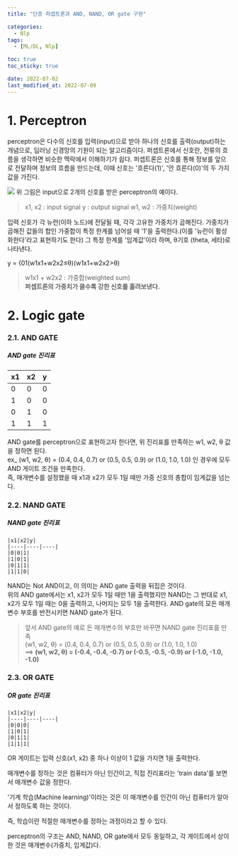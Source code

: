 ```yaml
---
title: "단층 퍼셉트론과 AND, NAND, OR gate 구현"

categories:
  - Nlp
tags:
  - [ML/DL, Nlp]

toc: true
toc_sticky: true

date: 2022-07-02
last_modified_at: 2022-07-09
---
```


# 1. Perceptron

perceptron은 다수의 신호를 입력(input)으로 받아 하나의 신호를 출력(output)하는 개념으로, 딥러닝 신경망의 기원이 되는 알고리즘이다.
퍼셉트론에서 신호란, 전류의 흐름을 생각하면 비슷한 맥락에서 이해하기가 쉽다.
퍼셉트론은 신호를 통해 정보를 앞으로 전달하며 정보의 흐름을 만드는데, 이때 신호는 '흐른다(1)', '안 흐른다(0)'의 두 가지 값을 가진다.

![](https://velog.velcdn.com/images%2Fcitizenyves%2Fpost%2F7b37e829-489e-47bc-ac92-03def184932f%2Fimage.png)
위 그림은 input으로 2개의 신호를 받은 perceptron의 예이다.

> x1​, x2 ​: input signal
> y : output signal
> w1​, w2​ : 가중치(weight)

입력 신호가 각 뉴런(이하 노드)에 전달될 때, 각각 고유한 가중치가 곱해진다.
가중치가 곱해진 값들의 합인 가중합이 특정 한계를 넘어설 때 '1'을 출력한다.(이를 '뉴런이 활성화한다'라고 표현하기도 한다)
그 특정 한계를 '임계값'이라 하며, θ기호 (theta, 세타)로 나타낸다.

y = {01​(w1​x1​+w2​x2​≤θ)(w1​x1​+w2​x2​>θ)​

> w1​x1​ + w2​x2​ : 가중합(weighted sum)  
> **퍼셉트론의 가중치가 클수록 강한 신호를 흘려보낸다.**

# 2. Logic gate

### 2.1. AND GATE

##### AND gate 진리표

| x1  | x2  | y   |
| --- | --- | --- |
| 0   | 0   | 0   |
| 1   | 0   | 0   |
| 0   | 1   | 0   |
| 1   | 1   | 1   |

AND gate를 perceptron으로 표현하고자 한다면, 위 진리표를 만족하는 w1​, w2​, θ 값을 정하면 된다.  
ex\_ (w1​, w2​, θ) = (0.4, 0.4, 0.7) or (0.5, 0.5, 0.9) or (1.0, 1.0, 1.0) 인 경우에 모두 AND 게이트 조건을 만족한다.  
즉, 매개변수를 설정했을 때 x1​과 x2​가 모두 1일 때만 가중 신호의 총합이 임계값을 넘는다.

### 2.2. NAND GATE

##### NAND gate 진리표

```
|x1|x2|y|
|----|----|----|
|0|0|1|
|1|0|1|
|0|1|1|
|1|1|0|
```

NAND는 Not AND이고, 이 의미는 AND gate 출력을 뒤집은 것이다.  
위의 AND gate에서는 x1​, x2​가 모두 1일 때만 1을 출력했지만 NAND는 그 반대로 x1​, x2​가 모두 1일 때는 0을 출력하고, 나머지는 모두 1을 출력한다.
AND gate의 모든 매개변수 부호를 반전시키면 NAND gate가 된다.

> 앞서 AND gate의 예로 든 매개변수의 부호만 바꾸면 NAND gate 진리표를 만족  
> (w1​, w2​, θ) = (0.4, 0.4, 0.7) or (0.5, 0.5, 0.9) or (1.0, 1.0, 1.0)  
> ==> **(w1​, w2​, θ) = (-0.4, -0.4, -0.7) or (-0.5, -0.5, -0.9) or (-1.0, -1.0, -1.0)**

### 2.3. OR GATE

##### OR gate 진리표

```
|x1|x2|y|
|----|----|----|
|0|0|0|
|1|0|1|
|0|1|1|
|1|1|1|
```

OR 게이트는 입력 신호(x1​, x2​) 중 하나 이상이 1 값을 가지면 1을 출력한다.

매개변수를 정하는 것은 컴퓨터가 아닌 인간이고, 직접 진리표라는 'train data'를 보면서 매개변수 값을 정한다.

'기계 학습(Machine learning)'이라는 것은 이 매개변수를 인간이 아닌 컴퓨터가 알아서 정하도록 하는 것이다.

즉, 학습이란 적절한 매개변수를 정하는 과정이라고 할 수 있다.

perceptron의 구조는 AND, NAND, OR gate에서 모두 동일하고, 각 게이트에서 상이한 것은 매개변수(가중치, 임계값)다.
